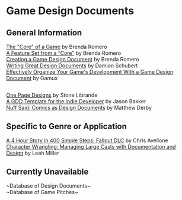# Game Design Documents

## General Information
[The "Core" of a Game](https://bbrathwaite.wordpress.com/2008/10/15/the-core-of-a-game/) by Brenda Romero  
[A Feature Set from a “Core”](https://bbrathwaite.wordpress.com/2008/10/17/a-feature-set-from-a-core/) by Brenda Romero  
[Creating a Game Design Document](https://bbrathwaite.wordpress.com/2008/11/30/creating-a-game-design-document/) by Brenda Romero  
[Writing Great Design Documents](https://www.gdcvault.com/play/580/Writing-Great-Design) by Damion Schubert  
[Effectively Organize Your Game's Development With a Game Design Document](http://code.tutsplus.com/articles/effectively-organize-your-games-development-with-a-game-design-document--active-10140) by Gamux  

## 
[One Page Designs](http://www.gamasutra.com/blogs/JasonBakker/20090604/84211/A_GDD_Template_for_the_Indie_Developer.php) by Stone Librande  
[A GDD Template for the Indie Developer](http://www.gamasutra.com/blogs/JasonBakker/20090604/84211/A_GDD_Template_for_the_Indie_Developer.php) by Jason Bakker  
[Nuff Said: Comics as Design Documents](https://www.gdcvault.com/play/1020456/-Nuff-Said-Comics-as) by Matthew Derby  

## Specific to Genre or Application
[A 4 Hour Story in 400 Simple Steps: Fallout DLC](https://www.gdcvault.com/play/1016552/A-4-Hour-Story-in) by Chris Avellone  
[Character Wrangling: Managing Large Casts with Documentation and Design](https://www.gdcvault.com/play/1023444/Character-Wrangling-Managing-Large-Casts) by Leah Miller  

## Currently Unavailable
~Database of Design Documents~  
~Database of Game Pitches~  
